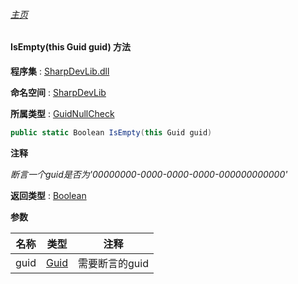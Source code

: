###### [主页](./Index.md "主页")

#### IsEmpty(this Guid guid) 方法

**程序集** : [SharpDevLib.dll](./SharpDevLib.assembly.md "SharpDevLib.dll")

**命名空间** : [SharpDevLib](./SharpDevLib.namespace.md "SharpDevLib")

**所属类型** : [GuidNullCheck](./SharpDevLib.GuidNullCheck.md "GuidNullCheck")

``` csharp
public static Boolean IsEmpty(this Guid guid)
```

**注释**

*断言一个guid是否为'00000000-0000-0000-0000-000000000000'*



**返回类型** : [Boolean](https://learn.microsoft.com/en-us/dotnet/api/system.boolean "Boolean")


**参数**

|名称|类型|注释|
|---|---|---|
|guid|[Guid](https://learn.microsoft.com/en-us/dotnet/api/system.guid "Guid")|需要断言的guid|


